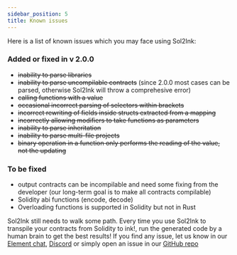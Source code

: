 ```yaml
---
sidebar_position: 5
title: Known issues
---
```


Here is a list of known issues which you may face using Sol2Ink:

### Added or fixed in v 2.0.0

- ~~inability to parse libraries~~
- ~~inability to parse uncompilable contracts~~ (since 2.0.0 most cases can be parsed, otherwise Sol2Ink will throw a comprehesive error)
- ~~calling functions with a value~~
- ~~occasional incorrect parsing of selectors within brackets~~
- ~~incorrect rewriting of fields inside structs extracted from a mapping~~
- ~~incorrectly allowing modifiers to take functions as parameters~~
- ~~inability to parse inheritation~~
- ~~inability to parse multi-file projects~~
- ~~binary operation in a function only performs the reading of the value, not the updating~~

### To be fixed
- output contracts can be incompilable and need some fixing from the developer (our long-term goal is to make all contracts compilable)
- Solidity abi functions (encode, decode) 
- Overloading functions is supported in Solidity but not in Rust

Sol2Ink still needs to walk some path. Every time you use Sol2Ink to transpile your contracts from Solidity to ink!, run the generated code by a human brain to get the best results! If you find any issue, let us know in our [Element chat](https://matrix.to/#/!utTuYglskDvqRRMQta:matrix.org?via=matrix.org&via=t2bot.io&via=web3.foundation), [Discord](https://discord.gg/6TXE7n7Ptc) or simply open an issue in our [GitHub repo](https://github.com/727-Ventures/sol2ink)
